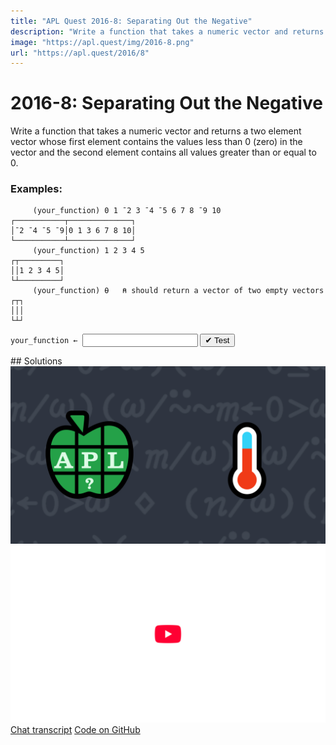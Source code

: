 ```yaml
---
title: "APL Quest 2016-8: Separating Out the Negative"
description: "Write a function that takes a numeric vector and returns a two element vector whose first element contains the values less than 0 (zero) in the vector and the second element contains all values greater than or equal to 0."
image: "https://apl.quest/img/2016-8.png"
url: "https://apl.quest/2016/8"
---
```


# <span class=s>2016-</span>8: Separating Out the Negative
Write a function that takes a numeric vector and returns a two element vector whose first element contains the values less than 0 (zero) in the vector and the second element contains all values greater than or equal to 0. 

### Examples:

```APL
     (your_function) 0 1 ¯2 3 ¯4 ¯5 6 7 8 ¯9 10 
┌───────────┬──────────────┐
│¯2 ¯4 ¯5 ¯9│0 1 3 6 7 8 10│
└───────────┴──────────────┘
     (your_function) 1 2 3 4 5
┌┬─────────┐
││1 2 3 4 5│
└┴─────────┘
     (your_function) ⍬   ⍝ should return a vector of two empty vectors 
┌┬┐
│││
└┴┘
```
<div class="pdiv">
  <code onclick="p_Input.focus()">your_function ← </code><input id="p_Input" autocomplete="off" spellcheck="false" oninput="this.parentElement.querySelector`button`.disabled=false;localStorage.setItem(window.location.pathname,this.value)" onkeypress="subm(event)">
  <button onclick="alert$.next`Testing…`;submitSolution`p`" class="md-button md-button--primary">&#x2714; Test</button>
</div>
<blockquote id="p_Output"></blockquote>
## Solutions
<div onclick="play(this)" title="Video on YouTube" class="yt">
<img alt="Video Thumbnail" src="../../img/2016-8.png">
<img alt="YouTube" src="../../img/yt-big.png">
</div>
<a href="https://chat.stackexchange.com/transcript/52405?m=62233525#62233525" target="_blank" class="md-button md-button--primary">Chat transcript</a>
<a href="https://github.com/dyalog/apl.quest/tree/main/2016/8.apl" target="_blank" class="md-button md-button--primary right">Code on GitHub</a>

<script>
    testCases={"a":["1 2 3 4 5","0 1 ¯2 3 ¯4 ¯5 6 7 8 ¯9 10","1","¯1","(?10⍴10)-5"],"b":["⍬","(?(?10)⍴10)-5","(?(5+?10)⍴10+?10)-10"],"f":"{(⍵/⍨0>⍵)(⍵/⍨0≤⍵)}","p":"{⍵[⍋⍵]}¨"}
    p_Input.value=localStorage.getItem(window.location.pathname)
    play=e=>e.outerHTML=`<iframe src="https://www.youtube.com/embed/ZSEJkNrEdOQ?list=PLYKQVqyrAEj9wDIUyLDGtDAFTKY38BUMN&autoplay=1" title="<span class=s>2016-</span>8: Separating Out the Negative (APL Quest 2016-8)" frameborder="0" allow="accelerometer; autoplay; clipboard-write; encrypted-media; gyroscope; picture-in-picture; web-share" referrerpolicy="strict-origin-when-cross-origin" allowfullscreen></iframe>`
</script>
